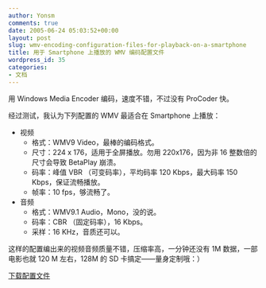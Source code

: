 ```yaml
---
author: Yonsm
comments: true
date: 2005-06-24 05:03:52+00:00
layout: post
slug: wmv-encoding-configuration-files-for-playback-on-a-smartphone
title: 用于 Smartphone 上播放的 WMV 编码配置文件
wordpress_id: 35
categories:
- 文档
---
```


用 Windows Media Encoder 编码，速度不错，不过没有 ProCoder 快。

经过测试，我认为下列配置的 WMV 最适合在 Smartphone 上播放：

  * 视频
    * 格式：WMV9 Video，最棒的编码格式。
    * 尺寸：224 x 176，适用于全屏播放。勿用 220x176，因为非 16 整数倍的尺寸会导致 BetaPlay 崩溃。
    * 码率：峰值 VBR （可变码率），平均码率 120 Kbps，最大码率 150 Kbps，保证流畅播放。
    * 帧率：10 fps，够流畅了。
  * 音频
    * 格式：WMV9.1 Audio，Mono，没的说。
    * 码率：CBR （固定码率），16 Kbps。
    * 采样：16 KHz，音质还可以。

这样的配置编出来的视频音频质量不错，压缩率高，一分钟还没有 1M 数据，一部电影也就 120 M 左右，128M 的 SD 卡搞定——量身定制哦：）

[下载配置文件](up/1119446244.prx)
